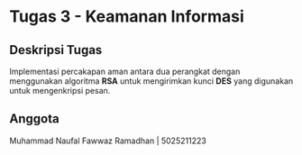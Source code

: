 #  Tugas 3 - Keamanan Informasi 

##  Deskripsi Tugas
Implementasi percakapan aman antara dua perangkat dengan menggunakan algoritma **RSA** untuk mengirimkan kunci **DES** yang digunakan untuk mengenkripsi pesan.
## Anggota
Muhammad Naufal Fawwaz Ramadhan | 5025211223
